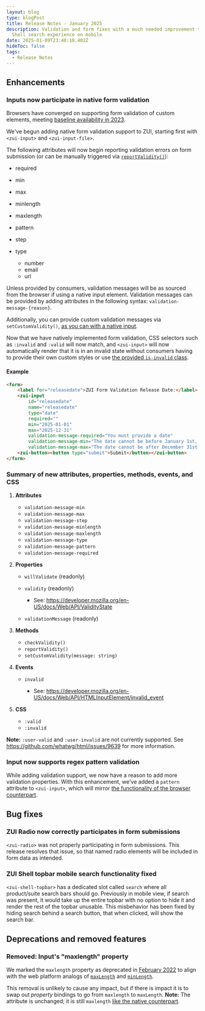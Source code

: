 ```yaml
---
layout: blog
type: blogPost
title: Release Notes - January 2025
description: Validation and form fixes with a much needed improvement to the ZUI
  Shell search experience on mobile
date: 2025-01-09T23:48:10.402Z
hideToc: false
tags:
  - Release Notes
---
```

## Enhancements

### Inputs now participate in native form validation

Browsers have converged on supporting form validation of custom elements, meeting [baseline availability in 2023](https://developer.mozilla.org/en-US/docs/Web/API/ElementInternals/setValidity#browser_compatibility).

We've begun adding native form validation support to ZUI, starting first with `<zui-input>` and `<zui-input-file>`.

The following attributes will now begin reporting validation errors on form submission (or can be manually triggered via [`reportValidity()`](https://developer.mozilla.org/en-US/docs/Web/API/HTMLInputElement/reportValidity)):

* required
* min
* max
* minlength
* maxlength
* pattern
* step
* type

  * number
  * email
  * url

Unless provided by consumers, validation messages will be as sourced from the browser if using a native input element. Validation messages can be provided by adding attributes in the following syntax: `validation-message-{reason}`.

Additionally, you can provide custom validation messages via `setCustomValidity()`, [as you can with a native input](https://developer.mozilla.org/en-US/docs/Web/API/HTMLInputElement/setCustomValidity).

Now that we have natively implemented form validation, CSS selectors such as `:invalid` and `:valid` will now match, and `<zui-input>` will now automatically render that it is in an invalid state without consumers having to provide their own custom styles or use [the provided `is-invalid` class](/design-system/components/text-inputs/?tab=demos#invalid-input).

#### Example

```html
<form>
    <label for="releasedate">ZUI Form Validation Release Date:</label>
    <zui-input 
        id="releasedate"
        name="releasedate"
        type="date" 
        required="" 
        min="2025-01-01" 
        max="2025-12-31"
        validation-message-required="You must provide a date"
        validation-message-min="The date cannot be before January 1st, 2025"
        validation-message-max="The date cannot be after December 31st, 2025"></zui-input>
    <zui-button><button type="submit">Submit</button></zui-button>
</form>
```

<docs-spacer size="small"></docs-spacer>

### Summary of new attributes, properties, methods, events, and CSS

1. **Attributes**

   * `validation-message-min`
   * `validation-message-max`
   * `validation-message-step`
   * `validation-message-minlength`
   * `validation-message-maxlength`
   * `validation-message-type`
   * `validation-message-pattern`
   * `validation-message-required`
2. **Properties**

   * `willValidate` (readonly)
   * `validity` (readonly)

     * See: <https://developer.mozilla.org/en-US/docs/Web/API/ValidityState>
   * `validationMessage` (readonly)
3. **Methods**

   * `checkValidity()`
   * `reportValidity()`
   * `setCustomValidity(message: string)`
4. **Events**

   * `invalid`

     * See: <https://developer.mozilla.org/en-US/docs/Web/API/HTMLInputElement/invalid_event>
5. **CSS**

   * `:valid`
   * `:invalid`

<docs-note>

<strong>Note:</strong> <code>:user-valid</code> and <code>:user-invalid</code> are not currently supported. See <a target="_blank" href="https://github.com/whatwg/html/issues/9639">https://github.com/whatwg/html/issues/9639</a> for more information.

</docs-note>

<docs-spacer size="small"></docs-spacer>

### Input now supports regex pattern validation

While adding validation support, we now have a reason to add more validation properties. With this enhancement, we've added a `pattern` attribute to `<zui-input>`, which will mirror [the functionality of the browser counterpart](https://developer.mozilla.org/en-US/docs/Web/API/HTMLInputElement/pattern).

<docs-spacer></docs-spacer>

## Bug fixes

### ZUI Radio now correctly participates in form submissions

`<zui-radio>` was not properly participating in form submissions. This release resolves that issue, so that named radio elements will be included in form data as intended.

<docs-spacer size="small"></docs-spacer>

### ZUI Shell topbar mobile search functionality fixed

`<zui-shell-topbar>` has a dedicated slot called `search` where all product/suite search bars should go. Previously in mobile view, if search was present, it would take up the entire topbar with no option to hide it and render the rest of the topbar unusable. This misbehavior has been fixed by hiding search behind a search button, that when clicked, will show the search bar.

<docs-spacer></docs-spacer>

## Deprecations and removed features

### Removed: Input's "maxlength" property

We marked the `maxlength` property as deprecated in [February 2022](https://gitlab.com/zywave/app-platform/devkit/web-sdk/zui/-/commit/9b1a13d222361ebde694d9c059057d54426a5d0e) to align with the web platform analogs of [`maxLength`](https://developer.mozilla.org/en-US/docs/Web/API/HTMLInputElement/maxLength) and [`minLength`](https://developer.mozilla.org/en-US/docs/Web/API/HTMLInputElement/minLength). 

This removal is unlikely to cause any impact, but if there is impact it is to swap out *property* bindings to go from `maxlength` to `maxLength`. **Note:** The attribute is unchanged; it is still `maxlength` [like the native counterpart](https://developer.mozilla.org/en-US/docs/Web/HTML/Element/input#maxlength).